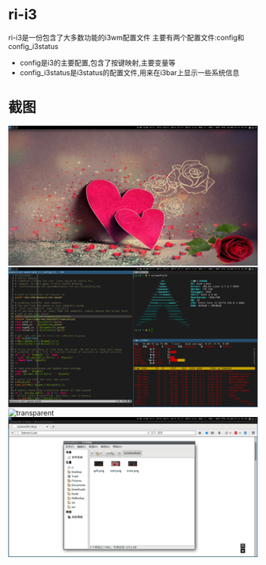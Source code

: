# ri-i3
ri-i3是一份包含了大多数功能的i3wm配置文件
主要有两个配置文件:config和config_i3status
- config是i3的主要配置,包含了按键映射,主要变量等
- config_i3status是i3status的配置文件,用来在i3bar上显示一些系统信息

# 截图
![start](/screenshots/start.png) ![split-window](/screenshots/split-window.png)
![transparent](/screenshots/transparent.eng) ![float-shadow](/screenshots/float-shadow.png)
